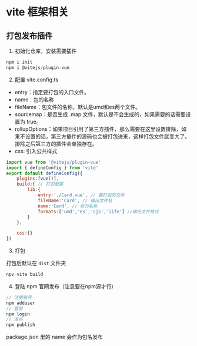 # vite 框架相关

## 打包发布插件

1. 初始化仓库，安装需要插件

```js
npm i init
npm i @vitejs/plugin-vue
```

2. 配置 vite.config.ts


- entry：指定要打包的入口文件。
- name：包的名称
- fileName：包文件的名称，默认是umd和es两个文件。
- sourcemap：是否生成 .map 文件，默认是不会生成的，如果需要的话需要设置为 true。
- rollupOptions：如果项目引用了第三方插件，那么需要在这里设置排除，如果不设置的话，第三方插件的源码也会被打包进来，这样打包文件就变大了。排除之后第三方的插件会单独存在。
- css: 引入公共样式

```js
import vue from '@vitejs/plugin-vue'
import { defineConfig } from 'vite'
export default defineConfig({
    plugins:[vue()],
    build:{ // 打包配置
        lib:{
            entry:'./Card.vue', // 要打包的文件
            fileName:'Card', // 输出文件名
            name:'Card', // 包的名称 
            formats:['umd','es','cjs','iife'] //输出文件格式
        }
    },

    css:{}
})
```


3. 打包 

打包后默认在 `dist` 文件夹

```js
npv vite build
```

4. 登陆 npm 官网发布（注意要在npm源才行）

```js
// 注册账号
npm adduser
// 登录
npm login
// 发布
npm publish
```

package.json 里的 name 会作为包名发布
